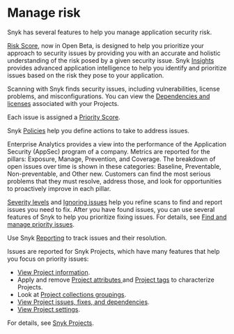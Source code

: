 # Manage risk

Snyk has several features to help you manage application security risk.

[Risk Score](../manage-issues/risk-score.md), now in Open Beta, is designed to help you prioritize your approach to security issues by providing you with an accurate and holistic understanding of the risk posed by a given security issue. Snyk [Insights](../manage-issues/insights/) provides advanced application intelligence to help you identify and prioritize issues based on the risk they pose to your application.

Scanning with Snyk finds security issues, including vulnerabilities, license problems, and misconfigurations. You can view the [Dependencies and licenses](../manage-issues/dependencies-and-licenses/) associated with your Projects.

Each issue is assigned a [Priority Score](../manage-issues/priorities-for-fixing-issues/priority-score.md).&#x20;

Snyk [Policies](../manage-issues/policies/) help you define actions to take to address issues.

Enterprise Analytics provides a view into the performance of the Application Security (AppSec) program of a company. Metrics are reported for the pillars: Exposure, Manage, Prevention, and Coverage. The breakdown of open issues over time is shown in these categories: Baseline, Preventable, Non-preventable, and Other new. Customers can find the most serious problems that they must resolve, address those, and look for opportunities to proactively improve in each pillar.

&#x20;[Severity levels](../manage-issues/prioritizing-issues/severity-levels.md) and [Ignoring issues](find-and-manage-priority-issues/ignore-issues.md) help you refine scans to find and report issues you need to fix. After you have found issues, you can use several features of Snyk to help you prioritize fixing issues. For details, see [Find and manage priority issues](find-and-manage-priority-issues/).

Use Snyk [Reporting](../manage-issues/reporting/) to track issues and their resolution.

Issues are reported for Snyk Projects, which have many features that help you focus on priority issues:

* [View Project information](../snyk-admin/introduction-to-snyk-projects/view-project-information.md).
* Apply and remove [Project attributes ](../snyk-admin/introduction-to-snyk-projects/project-attributes.md)and [Project tags](../snyk-admin/introduction-to-snyk-projects/project-tags.md) to characterize Projects.
* Look at [Project collections groupings](../snyk-admin/introduction-to-snyk-projects/project-collections-groupings/).
* [View Project issues, fixes, and dependencies](../snyk-admin/introduction-to-snyk-projects/view-project-issues-fixes-and-dependencies.md).
* [View Project settings](../snyk-admin/introduction-to-snyk-projects/view-and-edit-project-settings.md).

For details, see [Snyk Projects](../snyk-admin/introduction-to-snyk-projects/).


